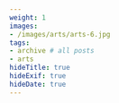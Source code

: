 ```yaml
---
weight: 1
images:
- /images/arts/arts-6.jpg
tags:
- archive # all posts
- arts
hideTitle: true
hideExif: true
hideDate: true
---
```


